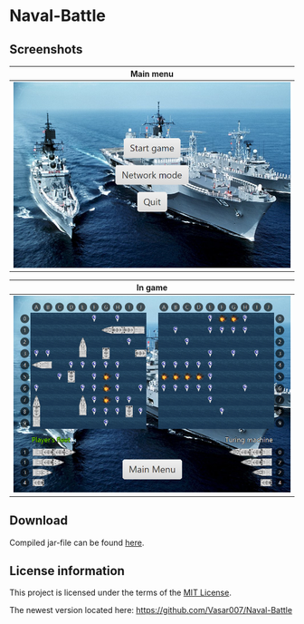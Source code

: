# Naval-Battle

## Screenshots

| Main menu                                                        |
|------------------------------------------------------------------|
| ![Main menu of the game](menu.png "Main menu")      |

| In game                                                          |
|------------------------------------------------------------------|
| ![Casual play with bot](game.png "In game")           |

## Download

Compiled jar-file can be found [here](https://github.com/Vasar007/Naval-Battle/tree/master/Source/out/artifacts/NavalBattle_jar).

## License information

This project is licensed under the terms of the [MIT License](LICENSE).

The newest version located here: https://github.com/Vasar007/Naval-Battle
